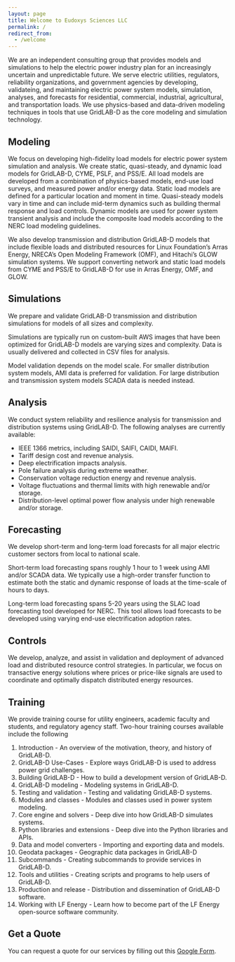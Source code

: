 ```yaml
---
layout: page
title: Welcome to Eudoxys Sciences LLC
permalink: /
redirect_from:
  - /welcome
---
```


We are an independent consulting group that provides models and simulations to help the electric power industry plan for an increasingly uncertain and unpredictable future. We serve electric utilities, regulators, reliability organizations, and government agencies by developing, validateing, and maintaining electric power system models, simulation, analyses, and forecasts for residential, commercial, industrial, agricultural, and transportation loads. We use physics-based and data-driven modeling techniques in tools that use GridLAB-D as the core modeling and simulation technology. 

## Modeling

We focus on developing high-fidelity load models for electric power system simulation and analysis. We create static, quasi-steady, and dynamic load models for GridLAB-D, CYME, PSLF, and PSS/E. All load models are developed from a combination of physics-based models, end-use load surveys, and measured power and/or energy data. Static load models are defined for a particular location and moment in time. Quasi-steady models vary in time and can include mid-term dynamics such as building thermal response and load controls. Dynamic models are used for power system transient analysis and include the composite load models according to the NERC load modeling guidelines.

We also develop transmission and distribution GridLAB-D models that include flexible loads and distributed resources for Linux Foundation’s Arras Energy, NRECA’s Open Modeling Framework (OMF), and Hitachi’s GLOW simulation systems. We support converting network and static load models from CYME and PSS/E to GridLAB-D for use in Arras Energy, OMF, and GLOW.

## Simulations

We prepare and validate GridLAB-D transmission and distribution simulations for models of all sizes and complexity. 

Simulations are typically run on custom-built AWS images that have been optimized for GridLAB-D models are varying sizes and complexity. Data is usually delivered and collected in CSV files for analysis.

Model validation depends on the model scale. For smaller distribution system models, AMI data is preferred for validation. For large distribution and transmission system models SCADA data is needed instead.

## Analysis

We conduct system reliability and resilience analysis for transmission and distribution systems using GridLAB-D. The following analyses are currently available:

* IEEE 1366 metrics, including SAIDI, SAIFI, CAIDI, MAIFI.
* Tariff design cost and revenue analysis.
* Deep electrification impacts analysis.
* Pole failure analysis during extreme weather.
* Conservation voltage reduction energy and revenue analysis.
* Voltage fluctuations and thermal limits with high renewable and/or storage.
* Distribution-level optimal power flow analysis under high renewable and/or storage.

## Forecasting

We develop short-term and long-term load forecasts for all major electric customer sectors from local to national scale.

Short-term load forecasting spans roughly 1 hour to 1 week using AMI and/or SCADA data. We typically use a high-order transfer function to estimate both the static and dynamic response of loads at the time-scale of hours to days.

Long-term load forecasting spans 5-20 years using the SLAC load forecasting tool developed for NERC. This tool allows load forecasts to be developed using varying end-use electrification adoption rates.

## Controls

We develop, analyze, and assist in validation and deployment of advanced load and distributed resource control strategies. In particular, we focus on transactive energy solutions where prices or price-like signals are used to coordinate and optimally dispatch distributed energy resources.

## Training

We provide training course for utility engineers, academic faculty and students, and regulatory agency staff. Two-hour training courses available include the following

1. Introduction - An overview of the motivation, theory, and history of GridLAB-D.
1. GridLAB-D Use-Cases - Explore ways GridLAB-D is used to address power grid challenges.
1. Building GridLAB-D - How to build a development version of GridLAB-D.
1. GridLAB-D modeling - Modeling systems in GridLAB-D.
1. Testing and validation - Testing and validating GridLAB-D systems.
1. Modules and classes - Modules and classes used in power system modeling.
1. Core engine and solvers - Deep dive into how GridLAB-D simulates systems.
1. Python libraries and extensions - Deep dive into the Python libraries and APIs.
1. Data and model converters - Importing and exporting data and models.
1. Geodata packages - Geographic data packages in GridLAB-D
1. Subcommands - Creating subcommands to provide services in GridLAB-D.
1. Tools and utilities - Creating scripts and programs to help users of GridLAB-D.
1. Production and release - Distribution and dissemination of GridLAB-D software.
1. Working with LF Energy - Learn how to become part of the LF Energy open-source software community.

## Get a Quote

You can request a quote for our services by filling out this [Google Form](https://docs.google.com/forms/d/e/1FAIpQLSfFTSw6FNu5hPFrv3ZSZTXRx0zniyAALJIRvbfamTEo_cjPHw/viewform).
